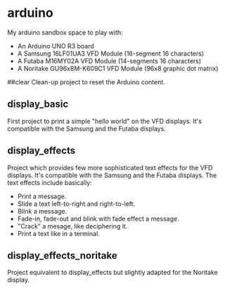 # arduino
My arduino sandbox space to play with:
- An Arduino UNO R3 board
- A Samsung 16LF01UA3 VFD Module (16-segment 16 characters)
- A Futaba M16MY02A VFD Module (14-segments 16 characters)
- A Noritake GU96x8M-K609C1 VFD Module (96x8 graphic dot matrix)

##clear
Clean-up project to reset the Arduino content.

## display_basic
First project to print a simple "hello world" on the VFD displays. It's compatible with the Samsung and the Futaba displays.

## display_effects
Project which provides few more sophisticated text effects for the VFD displays. It's compatible with the Samsung and the Futaba displays.
The text effects include basically:
- Print a message.
- Slide a text left-to-right and right-to-left.
- Blink a message.
- Fade-in, fade-out and blink with fade effect a message.
- "Crack" a mesage, like deciphering it.
- Print a text like in a terminal.

## display_effects_noritake
Project equivalent to display_effects but slightly adapted for the Noritake display.
